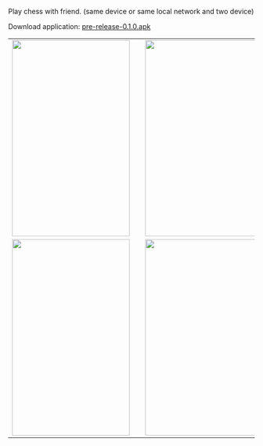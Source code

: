 Play chess with friend. (same device or same local network and two device)

Download application: <a href="https://github.com/femrek/flutter_chess_app/raw/master/apks/pre-release-0.1.0.apk">pre-release-0.1.0.apk</a>

<table>
  <tr>
    <td>
      <img src="https://user-images.githubusercontent.com/29581978/113786687-5256fb80-9742-11eb-8229-5540987620b5.png" width="240" height="400" />
    </td >
    <td width="50"></td>
    <td>
     <img src="https://user-images.githubusercontent.com/29581978/113786906-be396400-9742-11eb-895a-fde214915580.png" width="240"   height="400" />
    </td>
  </tr>
  <tr>
    <td>
      <img src="https://user-images.githubusercontent.com/29581978/113787586-f7260880-9743-11eb-85c7-f58cca079db8.png" width="240" height="400" />
    </td >
    <td width="50"></td>
    <td>
     <img src="https://user-images.githubusercontent.com/29581978/113787776-4f5d0a80-9744-11eb-994f-9b4811671094.png" width="240"   height="400" />
    </td> 
  </tr>
</table>
